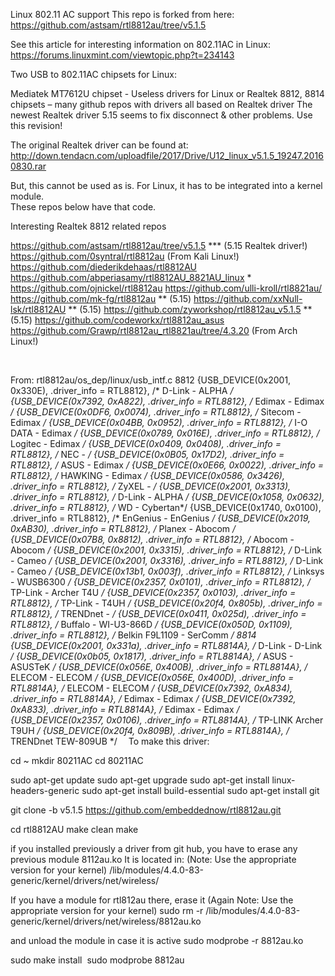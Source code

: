Linux 802.11 AC support
This repo is forked from here: https://github.com/astsam/rtl8812au/tree/v5.1.5

See this article for interesting information on 802.11AC in Linux:
https://forums.linuxmint.com/viewtopic.php?t=234143


Two USB to 802.11AC chipsets for Linux:

Mediatek MT7612U chipset  - Useless drivers for Linux
or
Realtek 8812, 8814 chipsets – many github repos with drivers all based on Realtek driver
The newest Realtek driver 5.15 seems to fix disconnect & other problems.  Use this revision!

The original Realtek driver can be found at: http://down.tendacn.com/uploadfile/2017/Drive/U12_linux_v5.1.5_19247.20160830.rar

But, this cannot be used as is.  For Linux, it has to be integrated into a kernel module.  
These repos below have that code.

Interesting Realtek 8812 related repos

https://github.com/astsam/rtl8812au/tree/v5.1.5       		***   (5.15 Realtek driver!)
https://github.com/0syntral/rtl8812au   				(From Kali Linux!)
https://github.com/diederikdehaas/rtl8812AU
https://github.com/abperiasamy/rtl8812AU_8821AU_linux 		*
https://github.com/ojnickel/rtl8812au
https://github.com/ulli-kroll/rtl8821au/
https://github.com/mk-fg/rtl8812au     					** (5.15)
https://github.com/xxNull-lsk/rtl8812AU    				**      (5.15)
https://github.com/zyworkshop/rtl8812au_v5.1.5  			**    (5.15)
https://github.com/codeworkx/rtl8812au_asus
https://github.com/Grawp/rtl8812au_rtl8821au/tree/4.3.20  	(From Arch Linux!)

 

From: rtl8812au/os_dep/linux/usb_intf.c
8812
	{USB_DEVICE(0x2001, 0x330E), .driver_info = RTL8812}, /* D-Link - ALPHA */
	{USB_DEVICE(0x7392, 0xA822), .driver_info = RTL8812}, /* Edimax - Edimax */
	{USB_DEVICE(0x0DF6, 0x0074), .driver_info = RTL8812}, /* Sitecom - Edimax */
	{USB_DEVICE(0x04BB, 0x0952), .driver_info = RTL8812}, /* I-O DATA - Edimax */
	{USB_DEVICE(0x0789, 0x016E), .driver_info = RTL8812}, /* Logitec - Edimax */
	{USB_DEVICE(0x0409, 0x0408), .driver_info = RTL8812}, /* NEC - */
	{USB_DEVICE(0x0B05, 0x17D2), .driver_info = RTL8812}, /* ASUS - Edimax */
	{USB_DEVICE(0x0E66, 0x0022), .driver_info = RTL8812}, /* HAWKING - Edimax */
	{USB_DEVICE(0x0586, 0x3426), .driver_info = RTL8812}, /* ZyXEL - */
	{USB_DEVICE(0x2001, 0x3313), .driver_info = RTL8812}, /* D-Link - ALPHA */
	{USB_DEVICE(0x1058, 0x0632), .driver_info = RTL8812}, /* WD - Cybertan*/
	{USB_DEVICE(0x1740, 0x0100), .driver_info = RTL8812}, /* EnGenius - EnGenius */
	{USB_DEVICE(0x2019, 0xAB30), .driver_info = RTL8812}, /* Planex - Abocom */
	{USB_DEVICE(0x07B8, 0x8812), .driver_info = RTL8812}, /* Abocom - Abocom */
	{USB_DEVICE(0x2001, 0x3315), .driver_info = RTL8812}, /* D-Link - Cameo */
	{USB_DEVICE(0x2001, 0x3316), .driver_info = RTL8812}, /* D-Link - Cameo */
	{USB_DEVICE(0x13b1, 0x003f), .driver_info = RTL8812}, /* Linksys - WUSB6300 */
	{USB_DEVICE(0x2357, 0x0101), .driver_info = RTL8812}, /* TP-Link - Archer T4U */
	{USB_DEVICE(0x2357, 0x0103), .driver_info = RTL8812}, /* TP-Link - T4UH */
	{USB_DEVICE(0x20f4, 0x805b), .driver_info = RTL8812}, /* TRENDnet - */
	{USB_DEVICE(0x0411, 0x025d), .driver_info = RTL8812}, /* Buffalo - WI-U3-866D */
	{USB_DEVICE(0x050D, 0x1109), .driver_info = RTL8812}, /* Belkin F9L1109 - SerComm */
8814 
{USB_DEVICE(0x2001, 0x331a), .driver_info = RTL8814A}, /* D-Link - D-Link */
{USB_DEVICE(0x0b05, 0x1817), .driver_info = RTL8814A}, /* ASUS - ASUSTeK */
{USB_DEVICE(0x056E, 0x400B), .driver_info = RTL8814A}, /* ELECOM - ELECOM */
{USB_DEVICE(0x056E, 0x400D), .driver_info = RTL8814A}, /* ELECOM - ELECOM */
{USB_DEVICE(0x7392, 0xA834), .driver_info = RTL8814A}, /* Edimax - Edimax */
{USB_DEVICE(0x7392, 0xA833), .driver_info = RTL8814A}, /* Edimax - Edimax */
{USB_DEVICE(0x2357, 0x0106), .driver_info = RTL8814A}, /* TP-LINK Archer T9UH */
{USB_DEVICE(0x20f4, 0x809B), .driver_info = RTL8814A}, /* TRENDnet TEW-809UB */ 
To make this driver:

cd ~
mkdir 80211AC
cd 80211AC

sudo apt-get update
sudo apt-get upgrade
sudo apt-get install linux-headers-generic
sudo apt-get install build-essential
sudo apt-get install git

git clone -b v5.1.5 https://github.com/embeddednow/rtl8812au.git      

cd rtl8812AU
make clean
make

if you installed previously a driver from git hub, you have to erase any previous module 8112au.ko
It is located in: (Note: Use the appropriate version for your kernel)
/lib/modules/4.4.0-83-generic/kernel/drivers/net/wireless/

If you have a module for rtl812au there, erase it 
(Again Note: Use the appropriate version for your kernel)
sudo rm -r /lib/modules/4.4.0-83-generic/kernel/drivers/net/wireless/8812au.ko

and unload the module in case it is active 
sudo modprobe -r 8812au.ko

sudo make install
 sudo modprobe 8812au


